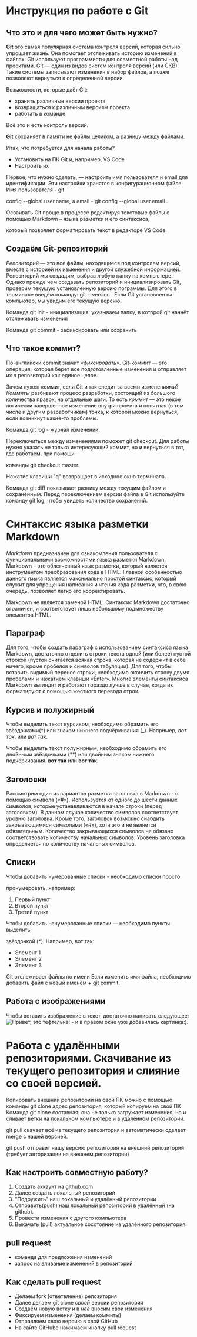 # Инструкция по работе с Git 

## Что это и для чего может быть нужно?

**Git** это самая популярная система контроля версий, которая сильно упрощает жизнь. Она помогает отслеживать историю изменений в файлах. Git используют программисты для совместной работы над проектами. Git — один из видов систем контроля версий (или СКВ). Такие системы записывают изменения в набор файлов, а позже позволяют вернуться к определенной версии.


Возможности, кoторые даёт Git:

* хранить различные версии проекта
* возвращаться к различным версиям проекта
* работать в команде

Всё это и есть контроль версий. 

**Git** сохраняет в памяти не файлы целиком, а разницу между файлами.

Итак, что потребуется для начала работы?

- Установить на ПК Git и, например, VS Code
- Настроить их

Первое, что нужно сделать, — настроить имя пользователя и email для идентификации. Эти настройки хранятся в конфигурационном файле. Имя пользователя - git

config --global user.name, а email -  git config --global user.email .

Осваивать Git проще в процессе редактируя текстовые файлы c помощью Markdown – языка разметки и его синтаксиса,

который позволяет форматировать текст в редакторе VS Code.


## Создаём Git-репозиторий

  *Репозиторий*  — это все файлы, находящиеся под контролем версий, вместе с историей их изменения и другой служебной информацией. Репозиторий мы создадим, выбрав любую папку на компьютере. 
  Однако прежде чем создавать репозиторий и инициализировать Git, проверим текущую установленную версию пограммы. Для этого в терминале введём команду: git --version . Если Git установлен на компьютер, мы увидим его текущую версию.

 Команда git init - инициализация: указываем папку, в которой git начнёт отслеживать изменения


 Команда git commit - зафиксировать или сохранить

 ## Что такое коммит?

  По-английски commit значит *«фиксировать»*. Git-коммит — это операция, которая берет все подготовленные изменения и отправляет их в репозиторий как единое целое.

 Зачем нужен коммит, если Git и так следит за всеми изменениями? *Коммиты* разбивают процесс разработки, состоящий из большого количества правок, на отдельные шаги. То есть *коммит* — это некое логически завершенное изменение внутри проекта и понятная (в том числе и другим разработчикам) точка, к которой можно вернуться, если возникнут какие-то проблемы.


 Команда git log - журнал изменений. 

 Переключиться между изменениями поможет git checkout. Для работы нужно указать не только интересующий коммит, но и вернуться в тот, где работаем, при помощи

 команды git checkout master.

 Нажатие клавиши "q" возвращает в исходное окно терминала.

 Команда git diff показывает разницу между текущим файлом и сохранённым. Перед переключением версии файла в Git используйте команду git log, чтобы увидеть количество сохранений. 


# Синтаксис языка разметки Markdown

_*Markdown*_ предназначен для ознакомления пользователя с функциональными возможностями языка разметки Markdown. Markdown – это облегченный язык разметки, который является инструментом преобразования кода в HTML. Главной особенностью данного языка является максимально простой синтаксис, который служит для упрощения написания и чтения кода разметки, что, в свою очередь, позволяет легко его корректировать.

Markdown не является заменой HTML. Синтаксис Markdown достаточно ограничен, и соответствует лишь небольшому подмножеству элементов HTML.

## Параграф

 Для того, чтобы создать параграф с использованием синтаксиса языка Markdown, достаточно отделить строки текста одной (или более) пустой строкой (пустой считается всякая строка, которая не содержит в себе ничего, кроме пробелов и символов табуляции).
 Для того, чтобы вставить видимый перенос строки, необходимо окончить строку двумя пробелами и нажатием клавиши «Enter». Многие элементы синтаксиса Markdown выглядят и работают гораздо лучше в случае, когда их форматируют с помощью жесткого перевода строк. 
                                                                        
## Курсив и полужирный

 Чтобы выделить текст курсивом, необходимо обрамить его звёздочками(*) или знаком нижнего подчёркивания (_).
  Например, *вот так*, или _вот так_.

  Чтобы выделить текст полужирным, необходимо обрамить его двойными звёздочками (**) или двойным знаком нижнего подчёркивания.
  **вот так** или __вот так__.

  ## Заголовки

 Рассмотрим один из вариантов разметки заголовка в Markdown - с помощью символа («#»). Используется от одного до шести данных символов, которые устанавливаются в начале строки (перед заголовком). В данном случае количество символов соответствует уровню заголовка. Кроме того, заголовок возможно снабдить закрывающимися символами («#»), хотя это и не является обязательным. Количество закрывающихся символов не обязано соответствовать количеству начальных символов. Уровень заголовка определяется по количеству начальных символов.

 ## Списки  

Чтобы добавить нумерованные списки - необходимо списки просто 

пронумеровать, например: 

  1. Первый пункт
  2. Второй пункт
  3. Третий пункт


Чтобы добавить ненумерованные списки — необходимо пункты выделить

звёздочкой (*). Например, вот так:

* Элемент 1
* Элемент 2
* Элемент 3
  
Git отслеживает файлы по имени 
Если изменить имя файла, необходимо добавить файл с новый именем + git commit.
  

## Работа с изображениями

Чтобы вставить изображение в текст, достаточно написать следующее:![Привет, это тефтелька!](teftelka.jpg) - и в правом окне уже добавилась картинка:).

# Работа с удалёнными репозиториями. Скачивание из текущего репозитория и слияние со своей версией.

Копировать внешний репозиторий на свой ПК можно с помощью команды 
git clone адрес репозитория, который копируем на свой ПК
Команда git clone составная: она не только загружает изменения, но и сливает ветки на локальном компьютере и в удалённом репозитории. 

git pull скачает всё из текущего репозитория и автоматически сделает merge с нашей версией.

git push отправит нашу версию репозитория на внешний репозиторий (требует авторизации на внешнем репозитории)

## Как настроить совместную работу?

1. Создать аккаунт на github.com
2. Далее создать локальный репозиторий 
3. "Подружить" наш локальный и удалённый репозитории
4. Отправить(push) наш локальный репозиторий в удалённый (на github).
5. Провести изменения с другого компьютера
6. Выкачать (pull) актуальное сосотояние из удалённого репозитория.


## pull request 
- команда для предложения изменений
- запрос на вливание изменений в репозиторий

## Как сделать pull request

* Делаем fork (ответвление) репозитория
* Далее делаем git clone *cвоей* версии репозитория
* Создаём новую ветку и в *неё* вносим свои изменения
* Фиксируем изменения (делаем коммиты)
* Отправляем свою версию в свой GitHub
* На сайте GitHube нажимаем кнопку pull request




